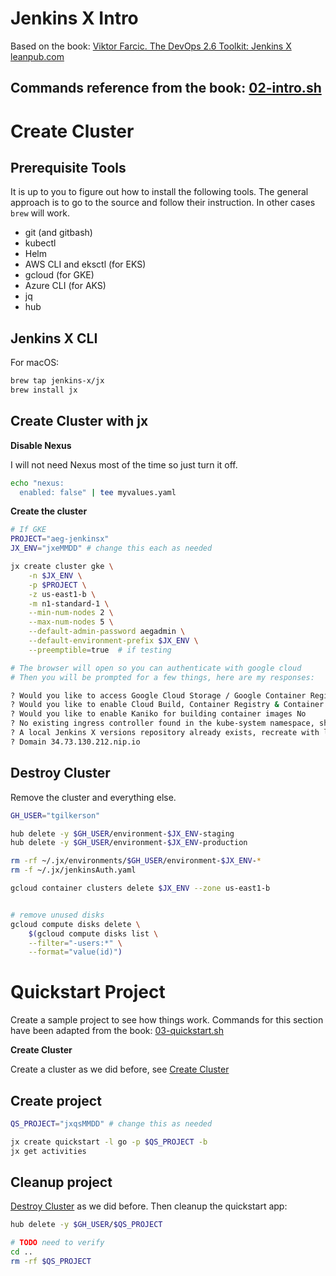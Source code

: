 # Jenkins X Intro

Based on the book: [Viktor Farcic. The DevOps 2.6 Toolkit: Jenkins X leanpub.com](https://leanpub.com/the-devops-2-6-toolkit)

Commands reference from the book: [02-intro.sh](https://gist.github.com/vfarcic/8cef206b4df0b1bbec3060d1d45c2a80)
--------------------------------------------------------------------------------
# Create Cluster

## Prerequisite Tools

It is up to you to figure out how to install the following tools.  The general approach is to go to the source and follow their instruction. In other cases `brew` will work.

* git (and gitbash)
* kubectl
* Helm
* AWS CLI and eksctl (for  EKS)
* gcloud (for GKE)
* Azure CLI (for AKS)
* jq
* hub

## Jenkins X CLI

For macOS:

```bash
brew tap jenkins-x/jx
brew install jx
```

## Create Cluster with jx

**Disable Nexus**

I will not need Nexus most of the time so just turn it off.

```bash
echo "nexus:
  enabled: false" | tee myvalues.yaml
```

**Create the cluster**


```bash
# If GKE
PROJECT="aeg-jenkinsx"
JX_ENV="jxeMMDD" # change this each as needed

jx create cluster gke \
    -n $JX_ENV \
    -p $PROJECT \
    -z us-east1-b \
    -m n1-standard-1 \
    --min-num-nodes 2 \
    --max-num-nodes 5 \
    --default-admin-password aegadmin \
    --default-environment-prefix $JX_ENV \
    --preemptible=true  # if testing

# The browser will open so you can authenticate with google cloud
# Then you will be prompted for a few things, here are my responses:

? Would you like to access Google Cloud Storage / Google Container Registry? Yes
? Would you like to enable Cloud Build, Container Registry & Container Analysis APIs? No
? Would you like to enable Kaniko for building container images No     
? No existing ingress controller found in the kube-system namespace, shall we install one? Yes
? A local Jenkins X versions repository already exists, recreate with latest? Yes
? Domain 34.73.130.212.nip.io

```

## Destroy Cluster

Remove the cluster and everything else.

```bash
GH_USER="tgilkerson"

hub delete -y $GH_USER/environment-$JX_ENV-staging
hub delete -y $GH_USER/environment-$JX_ENV-production

rm -rf ~/.jx/environments/$GH_USER/environment-$JX_ENV-*
rm -f ~/.jx/jenkinsAuth.yaml

gcloud container clusters delete $JX_ENV --zone us-east1-b


# remove unused disks
gcloud compute disks delete \
    $(gcloud compute disks list \
    --filter="-users:*" \
    --format="value(id)")
```

# Quickstart Project

Create a sample project to see how things work. Commands for this section have been adapted from the book: [03-quickstart.sh](https://gist.github.com/vfarcic/a6a6ebc16f75e2cd8902f7695cbce5a5)

**Create Cluster**

Create a cluster as we did before, see [Create Cluster](#create-cluster)


## Create project

```bash
QS_PROJECT="jxqsMMDD" # change this as needed

jx create quickstart -l go -p $QS_PROJECT -b
jx get activities
```

## Cleanup project

[Destroy Cluster](#destroy-cluster) as we did before.  Then cleanup the quickstart app:

```bash
hub delete -y $GH_USER/$QS_PROJECT

# TODO need to verify
cd ..
rm -rf $QS_PROJECT

```
